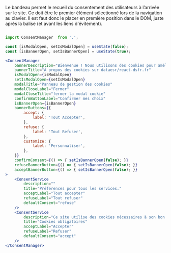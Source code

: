 Le bandeau permet le recueil du consentement des utilisateurs à l’arrivée sur le site. Ce doit être le premier élément sélectionné lors de la navigation au clavier. Il est faut donc le placer en première position dans le DOM, juste après la balise <body> (et avant les liens d'évitement).

```jsx

import ConsentManager  from '.';

const [isModalOpen, setIsModalOpen] = useState(false);
const [isBannerOpen, setIsBannerOpen] = useState(true);

<ConsentManager
    bannerDescription="Bienvenue ! Nous utilisons des cookies pour améliorer votre expérience utilisateur"
    bannerTitle="À propos des cookies sur dataesr/react-dsfr.fr"
    isModalOpen={isModalOpen}
    setIsModalOpen={setIsModalOpen}
    modalTitle="Panneau de gestion des cookies"
    modalCloseLabel="Fermer"
    modalCloseTitle="fermer la modal cookie"
    confirmButtonLabel="Confirmer mes choix"
    isBannerOpen={isBannerOpen}
    bannerButtons={{
        accept: {
            label: 'Tout Accepter',
        },
        refuse: {
            label: 'Tout Refuser',
        },
        customize: {
            label: 'Personnaliser',
        },
    }}
    confirmConsent={() => { setIsBannerOpen(false); }}
    refuseBannerButton={() => { setIsBannerOpen(false); }}
    acceptBannerButton={() => { setIsBannerOpen(false); }}
>
    <ConsentService
        description=""
        title="Préférences pour tous les services."
        acceptLabel="Tout accepter"
        refuseLabel="Tout refuser"
        defaultConsent="refuse"
    />
    <ConsentService
        description="Ce site utilise des cookies nécessaires à son bon fonctionnement qui ne peuvent pas être désactivés."
        title="Cookies obligatoires"
        acceptLabel="Accepter"
        refuseLabel="Refuser"
        defaultConsent="accept"
    />
</ConsentManager>
```
